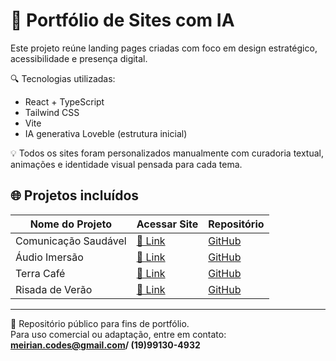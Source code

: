 # 🧠 Portfólio de Sites com IA



Este projeto reúne landing pages criadas com foco em design estratégico, acessibilidade e presença digital.

🔍 Tecnologias utilizadas:
- React + TypeScript
- Tailwind CSS
- Vite
- IA generativa Loveble (estrutura inicial)

💡 Todos os sites foram personalizados manualmente com curadoria textual, animações e identidade visual pensada para cada tema.

## 🌐 Projetos incluídos

| Nome do Projeto | Acessar Site | Repositório |
|-----------------|--------------|-------------|
| Comunicação Saudável | [🔗 Link](https://comunicaosaudavel.netlify.app) | [GitHub](https://github.com/Meirian-Santos/comunicacao-saudavel) |
| Áudio Imersão | [🔗 Link](https://audioimersao.netlify.app) | [GitHub](https://github.com/Meirian-Santos/audio-imersao) |
| Terra Café | [🔗 Link](https://terra-cafe.netlify.app) | [GitHub](https://github.com/Meirian-Santos/terra-cafe) |
| Risada de Verão | [🔗 Link](https://risada-de-verao.netlify.app) | [GitHub](https://github.com/Meirian-Santos/risada-de-verao) |

---

📌 Repositório público para fins de portfólio.  
Para uso comercial ou adaptação, entre em contato: **meirian.codes@gmail.com/ (19)99130-4932**
